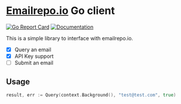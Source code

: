 # [Emailrepo.io](https://emailrep.io/) Go client

[![Go Report Card](https://goreportcard.com/badge/github.com/vertoforce/go-emailrep)](https://goreportcard.com/report/github.com/vertoforce/go-emailrep)
[![Documentation](https://godoc.org/github.com/vertoforce/go-emailrep?status.svg)](https://godoc.org/github.com/vertoforce/go-emailrep)

This is a simple library to interface with emailrepo.io.

* [x] Query an email
* [x] API Key support
* [ ] Submit an email

## Usage

```go
result, err := Query(context.Background(), "test@test.com", true)
```
